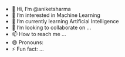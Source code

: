- 👋 Hi, I’m @aniketsharma
- 👀 I’m interested in Machine Learning
- 🌱 I’m currently learning Artificial Intelligence
- 💞️ I’m looking to collaborate on ...
- 📫 How to reach me ...
- 😄 Pronouns: 
- ⚡ Fun fact: ...

<!---
aniket23SCSE1180602/aniket23SCSE1180602 is a ✨ special ✨ repository because its `README.md` (this file) appears on your GitHub profile.
You can click the Preview link to take a look at your changes.
--->

